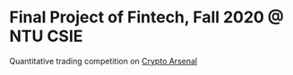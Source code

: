# Final Project of Fintech, Fall 2020 @ NTU CSIE

Quantitative trading competition on [Crypto Arsenal](https://www.crypto-arsenal.io/zh-tw/dashboard)
